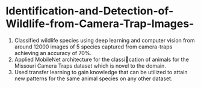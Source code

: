 # Identification-and-Detection-of-Wildlife-from-Camera-Trap-Images-

1. Classified wildlife species using deep learning and computer vision from around 12000 images of 5 species captured
from camera-traps achieving an accuracy of 70%.
2. Applied MobileNet architecture for the classication of animals for the Missouri Camera Traps dataset which is novel
to the domain.
3. Used transfer learning to gain knowledge that can be utilized to attain new patterns for the same animal species on
any other dataset.
